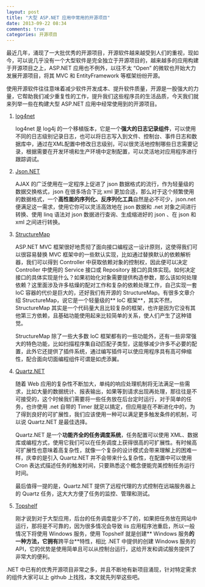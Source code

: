 ```yaml
---
layout: post
title: "大型 ASP.NET 应用中常用的开源项目"
date: 2013-09-22 08:34
comments: true
categories: 开源项目
---
```


最近几年，涌现了一大批优秀的开源项目，开源软件越来越受到人们的重视，现如今，可以说几乎没有一个大型软件是完全独立于开源项目的，越来越多的应用构建于开源项目之上，ASP.NET 应用也不例外，以往不太 “Open” 的微软也开始大力发展开源项目，将其 MVC 和 EntityFramework 等框架纷纷开源。

使用开源软件往往意味着减少软件开发成本、提升软件质量，开源是一股强大的力量，它帮助我们减少重复性的工作，提升我们这些程序员的生活品质，今天我们就来列举一些在构建大型 ASP.NET 应用中经常使用到的开源项目。

1. [log4net](http://logging.apache.org/log4net/)

    log4net 是 log4j 的一个移植版本，它是一个**强大的日志记录组件**，可以使用不同的日志级别记录日志，也可以将日志写入到文件、控制台、事件日志和数据库中，通过在XML配置中修改日志级别，可以很灵活地控制哪些日志需要记录，根据需要在开发环境和生产环境中定制配置，可以灵活地对应用程序进行跟踪调试。

2. [Json.NET](http://json.codeplex.com/)

    AJAX 的广泛使用在一定程序上促进了 json 数据格式的流行，作为轻量级的数据交换格式，json 在很多场合下比 xml 更加合适，那么对于这个频繁使用的数据格式，一个**高性能的序列化、反序列化工具**自然是必不可少，json.net 便满足这一需求，使用它你可以灵活高效地在 json 数据和 .net 对象之间进行转换、使用 linq 语法对 json 数据进行查询、生成缩进好的 json 、在 json 和 xml 之间进行转换。

3. [StructureMap](http://docs.structuremap.net/)

    ASP.NET MVC 框架很好地贯彻了面向接口编程这一设计原则，这使得我们可以很容易替换 MVC 框架中的一些默认实现，比如通过替换默认的依赖解析器，我们可以得到 Controller 中获取依赖对象的控制权，因此便可以决定 Controller 中使用的 Service 接口或 Repository 接口的具体实现。如何决定接口的具体实现是什么？如果初始化对象需要提供构造参数，那么该如何处理依赖？这里面涉及许多枯燥的配对工作和复杂的依赖处理工作，自己实现一套 IoC 容器的代价是巨大的，还好我们有开源的 StructureMap。有很多文章介绍 StructureMap，说它是一个轻量级的** IoC 框架**，其实不然，StructureMap 其实是一个代码量大且比较复杂的框架，也许是因为它没有其他第三方依赖，且基础功能使用起来比较简单的关系，使人们产生了这种错觉。

    StructureMap 除了一些大多数 IoC 框架都有的一些功能外，还有一些非常强大的特色功能，比如扫描程序集自动匹配子类型，这能够减少许多不必要的配置，此外它还提供了插件系统，通过编写插件可以使应用程序具有高可伸缩性，配合面向切面编程组件可谓是如虎添翼。

4. [Quartz.NET](http://www.quartz-scheduler.net/)

    随着 Web 应用的复杂性不断加大，单纯的响应处理机制将无法满足一些需求，比如大量的数据统计、报表输出，如果等到请求出现再处理，那往往是不可接受的，这个时候我们需要将一些任务放在后台定时运行，对于简单的任务，也许使用 .net 自带的 Timer 就足以搞定，但应用是在不断进化中的，为了得到良好的可扩展性，我们应该使用一种可以满足更多触发条件的机制，可以说 Quartz.NET 是最佳选择。

    Quartz.NET 是一个**功能齐全的任务调度系统**，任务配置可以使用 XML、数据库或编程方式，使用它我们可以在任务调度上获得很高的可扩展性。有时候高可扩展性也意味着高复杂性，就像一个复杂的设计模式会带来理解上的困难一样，庆幸的是引入 Quartz.NET 并不会带来什么复杂性，在配置中可以使用 Cron 表达式描述任务的触发时间，只要熟悉这个概念便能完美控制任务运行时间。

    最后值得一提的是，Quartz.NET 提供了远程代理的方式控制在远端服务器上的 Quartz 任务，这大大方便了任务的监控、管理和测试。

5. [Topshelf](http://topshelf-project.com/)

    刚才说到对于大型应用，后台的任务调度是少不了的，如果把任务放在网站中运行，那将是不可靠的，因为很多情况会导致 iis 应用程序池重启，所以一般情况下将使用 Windows 服务，使用 Topshelf 就是创建** Windows 服务**的一种方法，它拥有**跨平台**特性，相比 .NET 中提供的创建 Windows 服务的 API，它的优势是使用简单且可以从控制台运行，这给开发和调试服务提供了非常大的便利。

.NET 中已有的优秀开源项目非常之多，并且不断地有新项目涌现，针对特定需求的组件大家可以上 github 上找找，本文就先列举这些吧。
